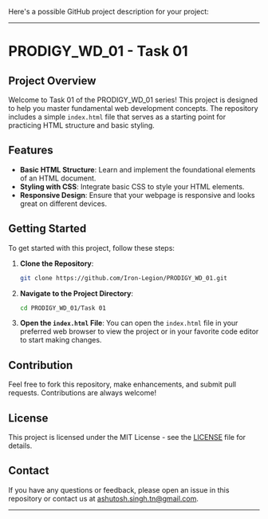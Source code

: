 Here's a possible GitHub project description for your project:

---

# PRODIGY_WD_01 - Task 01

## Project Overview

Welcome to Task 01 of the PRODIGY_WD_01 series! This project is designed to help you master fundamental web development concepts. The repository includes a simple `index.html` file that serves as a starting point for practicing HTML structure and basic styling.

## Features

- **Basic HTML Structure**: Learn and implement the foundational elements of an HTML document.
- **Styling with CSS**: Integrate basic CSS to style your HTML elements.
- **Responsive Design**: Ensure that your webpage is responsive and looks great on different devices.

## Getting Started

To get started with this project, follow these steps:

1. **Clone the Repository**: 
   ```sh
   git clone https://github.com/Iron-Legion/PRODIGY_WD_01.git
   ```

2. **Navigate to the Project Directory**:
   ```sh
   cd PRODIGY_WD_01/Task 01
   ```

3. **Open the `index.html` File**:
   You can open the `index.html` file in your preferred web browser to view the project or in your favorite code editor to start making changes.

## Contribution

Feel free to fork this repository, make enhancements, and submit pull requests. Contributions are always welcome!

## License

This project is licensed under the MIT License - see the [LICENSE](LICENSE) file for details.

## Contact

If you have any questions or feedback, please open an issue in this repository or contact us at ashutosh.singh.tn@gmail.com.

---
